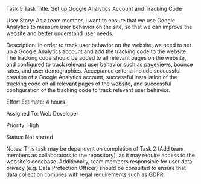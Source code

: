 Task 5
Task Title: Set up Google Analytics Account and Tracking Code

User Story: As a team member, I want to ensure that we use Google Analytics to measure user behavior on the site, so that we can improve the website and better understand user needs.

Description: In order to track user behavior on the website, we need to set up a Google Analytics account and add the tracking code to the website. The tracking code should be added to all relevant pages on the website, and configured to track relevant user behavior such as pageviews, bounce rates, and user demographics. Acceptance criteria include successful creation of a Google Analytics account, successful installation of the tracking code on all relevant pages of the website, and successful configuration of the tracking code to track relevant user behavior.

Effort Estimate: 4 hours

Assigned To: Web Developer

Priority: High

Status: Not started

Notes: This task may be dependent on completion of Task 2 (Add team members as collaborators to the repository), as it may require access to the website's codebase. Additionally, team members responsible for user data privacy (e.g. Data Protection Officer) should be consulted to ensure that data collection complies with legal requirements such as GDPR.
